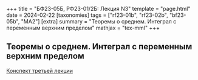 +++
title = "БФ23-05Б, РФ23-01/2Б: Лекция N3"
template = "page.html"
date = 2024-02-22
[taxonomies]
tags = ["rf23-01b", "rf23-02b", "bf23-05b", "MA2"]
[extra]
summary = "Теоремы о среднем. Интеграл с переменным верхним пределом"
mathjax = "tex-mml"
+++

<!-- more -->

## Теоремы о среднем. Интеграл с переменным верхним пределом

[Конспект третьей лекции](/MA2_Lecture_3.pdf)